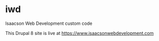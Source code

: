 # iwd
Isaacson Web Development custom code

This Drupal 8 site is live at https://www.isaacsonwebdevelopment.com
